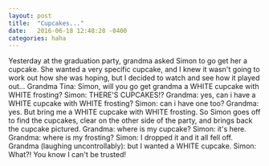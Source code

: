 ```yaml
---
layout: post
title:  "Cupcakes..."
date:   2016-06-18 12:48:28 -0400
categories: haha
---
```


Yesterday at the graduation party, grandma asked Simon to go get her a cupcake. She wanted a very specific cupcake, and I knew it wasn't going to work out how she was hoping, but I decided to watch and see how it played out...
Grandma Tina: Simon, will you go get grandma a WHITE cupcake with WHITE frosting?
Simon: THERE'S CUPCAKES!?
Grandma: yes, can i have a WHITE cupcake with WHITE frosting?
Simon: can i have one too?
Grandma: yes. But bring me a WHITE cupcake with WHITE frosting.
So Simon goes off to find the cupcakes, clear on the other side of the party, and brings back the cupcake pictured.
Grandma: where is my cupcake?
Simon: it's here.
Grandma: where is my frosting?
Simon: I dropped it and it all fell off.
Grandma (laughing uncontrollably): but I wanted a WHITE cupcake.
Simon: What?! You know I can't be trusted!
